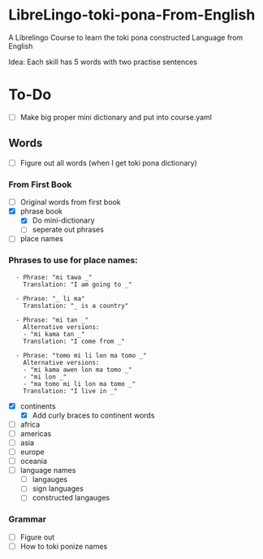 # LibreLingo-toki-pona-From-English
A Librelingo Course to learn the toki pona constructed Language from English

Idea: Each skill has 5 words with two practise sentences

# To-Do
- [ ] Make big proper mini dictionary and put into course.yaml
## Words
- [ ] Figure out all words (when I get toki pona dictionary)
### From First Book
- [ ] Original words from first book
- [x] phrase book
  - [x] Do mini-dictionary
  - [ ] seperate out phrases
- [ ] place names 
### Phrases to use for place names: 
```
  - Phrase: "mi tawa _"
    Translation: "I am going to _"
  
  - Phrase: "_ li ma"
    Translation: "_ is a country"
    
  - Phrase: "mi tan _"
    Alternative versions:
    - "mi kama tan _"
    Translation: "I come from _"
    
  - Phrase: "tomo mi li lon ma tomo _"
    Alternative versions:
    - "mi kama awen lon ma tomo _"
    - "mi lon _"
    - "ma tomo mi li lon ma tomo _" 
    Translation: "I live in _"
```
  - [x] continents
    - [x] Add curly braces to continent words
  - [ ] africa
  - [ ] americas
  - [ ] asia
  - [ ] europe
  - [ ] oceania
- [ ] language names
  - [ ] langauges
  - [ ] sign languages
  - [ ] constructed langauges

### Grammar
- [ ] Figure out
- [ ] How to toki ponize names
